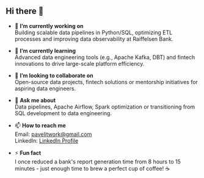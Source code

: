 ## Hi there 👋
- 🔭 **I’m currently working on**  
  Building scalable data pipelines in Python/SQL, optimizing ETL processes and improving data observability at Raiffelsen Bank.

- 🌱 **I’m currently learning**  
  Advanced data engineering tools (e.g., Apache Kafka, DBT) and fintech innovations to drive large-scale platform efficiency.

- 👯 **I’m looking to collaborate on**  
  Open-source data projects, fintech solutions or mentorship initiatives for aspiring data engineers.

- 💬 **Ask me about**  
  Data pipelines, Apache Airflow, Spark optimization or transitioning from SQL development to data engineering.

- 📫 **How to reach me**  
  Email: [pavelitwork@gmail.com](mailto:pavelitwork@gmail.com)  
  LinkedIn: [LinkedIn Profile](https://www.linkedin.com/in/pavel-shevchuk-971563214/)  


- ⚡ **Fun fact**  
  I once reduced a bank's report generation time from 8 hours to 15 minutes - just enough time to brew a perfect cup of coffee! ☕